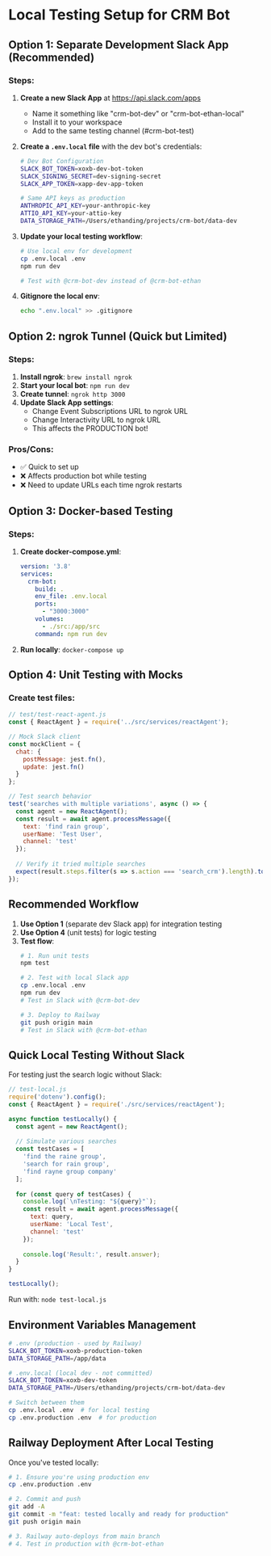 # Local Testing Setup for CRM Bot

## Option 1: Separate Development Slack App (Recommended)

### Steps:
1. **Create a new Slack App** at https://api.slack.com/apps
   - Name it something like "crm-bot-dev" or "crm-bot-ethan-local"
   - Install it to your workspace
   - Add to the same testing channel (#crm-bot-test)

2. **Create a `.env.local` file** with the dev bot's credentials:
   ```bash
   # Dev Bot Configuration
   SLACK_BOT_TOKEN=xoxb-dev-bot-token
   SLACK_SIGNING_SECRET=dev-signing-secret
   SLACK_APP_TOKEN=xapp-dev-app-token
   
   # Same API keys as production
   ANTHROPIC_API_KEY=your-anthropic-key
   ATTIO_API_KEY=your-attio-key
   DATA_STORAGE_PATH=/Users/ethanding/projects/crm-bot/data-dev
   ```

3. **Update your local testing workflow**:
   ```bash
   # Use local env for development
   cp .env.local .env
   npm run dev
   
   # Test with @crm-bot-dev instead of @crm-bot-ethan
   ```

4. **Gitignore the local env**:
   ```bash
   echo ".env.local" >> .gitignore
   ```

## Option 2: ngrok Tunnel (Quick but Limited)

### Steps:
1. **Install ngrok**: `brew install ngrok`
2. **Start your local bot**: `npm run dev`
3. **Create tunnel**: `ngrok http 3000`
4. **Update Slack App settings**:
   - Change Event Subscriptions URL to ngrok URL
   - Change Interactivity URL to ngrok URL
   - This affects the PRODUCTION bot!

### Pros/Cons:
- ✅ Quick to set up
- ❌ Affects production bot while testing
- ❌ Need to update URLs each time ngrok restarts

## Option 3: Docker-based Testing

### Steps:
1. **Create docker-compose.yml**:
   ```yaml
   version: '3.8'
   services:
     crm-bot:
       build: .
       env_file: .env.local
       ports:
         - "3000:3000"
       volumes:
         - ./src:/app/src
       command: npm run dev
   ```

2. **Run locally**: `docker-compose up`

## Option 4: Unit Testing with Mocks

### Create test files:
```javascript
// test/test-react-agent.js
const { ReactAgent } = require('../src/services/reactAgent');

// Mock Slack client
const mockClient = {
  chat: {
    postMessage: jest.fn(),
    update: jest.fn()
  }
};

// Test search behavior
test('searches with multiple variations', async () => {
  const agent = new ReactAgent();
  const result = await agent.processMessage({
    text: 'find rain group',
    userName: 'Test User',
    channel: 'test'
  });
  
  // Verify it tried multiple searches
  expect(result.steps.filter(s => s.action === 'search_crm').length).toBeGreaterThan(1);
});
```

## Recommended Workflow

1. **Use Option 1** (separate dev Slack app) for integration testing
2. **Use Option 4** (unit tests) for logic testing
3. **Test flow**:
   ```bash
   # 1. Run unit tests
   npm test
   
   # 2. Test with local Slack app
   cp .env.local .env
   npm run dev
   # Test in Slack with @crm-bot-dev
   
   # 3. Deploy to Railway
   git push origin main
   # Test in Slack with @crm-bot-ethan
   ```

## Quick Local Testing Without Slack

For testing just the search logic without Slack:

```javascript
// test-local.js
require('dotenv').config();
const { ReactAgent } = require('./src/services/reactAgent');

async function testLocally() {
  const agent = new ReactAgent();
  
  // Simulate various searches
  const testCases = [
    'find the raine group',
    'search for rain group',
    'find rayne group company'
  ];
  
  for (const query of testCases) {
    console.log(`\nTesting: "${query}"`);
    const result = await agent.processMessage({
      text: query,
      userName: 'Local Test',
      channel: 'test'
    });
    
    console.log('Result:', result.answer);
  }
}

testLocally();
```

Run with: `node test-local.js`

## Environment Variables Management

```bash
# .env (production - used by Railway)
SLACK_BOT_TOKEN=xoxb-production-token
DATA_STORAGE_PATH=/app/data

# .env.local (local dev - not committed)
SLACK_BOT_TOKEN=xoxb-dev-token
DATA_STORAGE_PATH=/Users/ethanding/projects/crm-bot/data-dev

# Switch between them
cp .env.local .env  # for local testing
cp .env.production .env  # for production
```

## Railway Deployment After Local Testing

Once you've tested locally:

```bash
# 1. Ensure you're using production env
cp .env.production .env

# 2. Commit and push
git add -A
git commit -m "feat: tested locally and ready for production"
git push origin main

# 3. Railway auto-deploys from main branch
# 4. Test in production with @crm-bot-ethan
```
